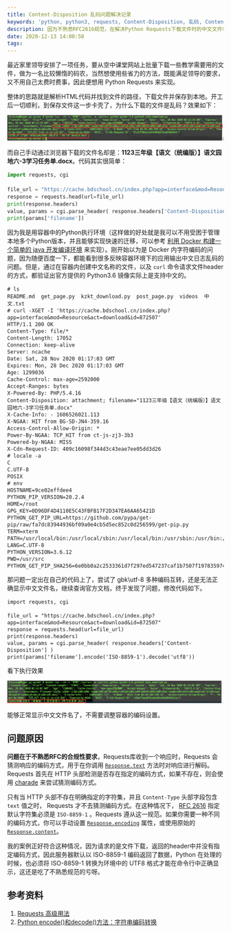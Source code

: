 ```yaml
---
title: Content-Disposition 乱码问题解决记录
keywords: 'python, python3, requests, Content-Disposition, 乱码, Content-Disposition Utf-8, Utf-8'
description: 因为不熟悉RFC2616规范，在解决Python Requests下载文件时的中文文件名问题遇到了一些波折。
date: 2020-12-13 14:00:58
tags:
---
```



最近家里领导安排了一项任务，要从空中课堂网站上批量下载一些教学需要用的文件，做为一名比较懒惰的码农，当然想使用些省力的方法，既能满足领导的要求，又不用自己太费时费事，因此便想用 Python Requests 来实现。

整体的思路就是解析HTML代码并找到文件的路径，下载文件并保存到本地。开工后一切顺利，到保存文件这一步卡壳了，为什么下载的文件是乱码？效果如下：

![image-20201213124624809](20201213-content-disposition-encoding/image-20201213124624809.png)

而自己手动通过浏览器下载的文件名却是：**1123三年级【语文（统编版）】语文园地六-3学习任务单.docx**。代码其实很简单：

```python
import requests, cgi

file_url = "https://cache.bdschool.cn/index.php?app=interface&mod=Resource&act=download&id=872507"
response = requests.head(url=file_url)
print(response.headers)
value, params = cgi.parse_header( response.headers['Content-Disposition'] )
print(params['filename'])
```

因为我是用容器中的Python执行环境（这样做的好处就是我可以不用受困于管理本地多个Python版本，并且能够实现快速的迁移，可以参考 [利用 Docker 构建一个简单的 java 开发编译环境](http://www.edulinks.cn/2020/11/12/20201111-build-java-devlopment-env-with-docker/) 来实现）。刚开始以为是 Docker 内字符编码的问题，因为随便百度一下，都能看到很多反映容器环境下的应用输出中文日志乱码的问题。但是，通过在容器内创建中文名称的文件，以及 `curl` 命令请求文件header的方式，都验证出官方提供的 Python3.6 镜像实际上是支持中文的。

```shell
# ls
README.md  get_page.py	kzkt_download.py  post_page.py	videos	中文.txt
# curl -XGET -I 'https://cache.bdschool.cn/index.php?app=interface&mod=Resource&act=download&id=872507'
HTTP/1.1 200 OK
Content-Type: file/*
Content-Length: 17052
Connection: keep-alive
Server: ncache
Date: Sat, 28 Nov 2020 01:17:03 GMT
Expires: Mon, 28 Dec 2020 01:17:03 GMT
Age: 1299036
Cache-Control: max-age=2592000
Accept-Ranges: bytes
X-Powered-By: PHP/5.4.16
Content-Disposition: attachment; filename="1123三年级【语文（统编版）】语文园地六-3学习任务单.docx"
X-Cache-Info: - 1606526021.113
X-NGAA: HIT from BG-SD-JN4-359.16
Access-Control-Allow-Origin: *
Power-By-NGAA: TCP_HIT from ct-js-zj3-3b3
Powered-by-NGAA: MISS
X-Cdn-Request-ID: 409c16098f344d3c43eae7ee05dd3d26
# locale -a
C
C.UTF-8
POSIX
# env
HOSTNAME=9ce02effdee4
PYTHON_PIP_VERSION=20.2.4
HOME=/root
GPG_KEY=0D96DF4D4110E5C43FBFB17F2D347EA6AA65421D
PYTHON_GET_PIP_URL=https://github.com/pypa/get-pip/raw/fa7dc83944936bf09a0e4cb5d5ec852c0d256599/get-pip.py
TERM=xterm
PATH=/usr/local/bin:/usr/local/sbin:/usr/local/bin:/usr/sbin:/usr/bin:/sbin:/bin
LANG=C.UTF-8
PYTHON_VERSION=3.6.12
PWD=/usr/src
PYTHON_GET_PIP_SHA256=6e0bb0a2c2533361d7f297ed547237caf1b7507f197835974c0dd7eba998c53c
```

那问题一定出在自己的代码上了，尝试了 gbk\utf-8 多种编码互转，还是无法正确显示中文文件名，继续查询官方文档，终于发现了问题，修改代码如下。

```python3
import requests, cgi

file_url = "https://cache.bdschool.cn/index.php?app=interface&mod=Resource&act=download&id=872507"
response = requests.head(url=file_url)
print(response.headers)
value, params = cgi.parse_header( response.headers['Content-Disposition'] )
print(params['filename'].encode('ISO-8859-1').decode('utf8'))
```

看下执行效果

![image-20201213125750606](20201213-content-disposition-encoding/image-20201213125750606.png)

能够正常显示中文文件名了，不需要调整容器的编码设置。

## 问题原因

**问题在于不熟悉RFC的合规性要求**，Requests库收到一个响应时，Requests 会猜测响应的编码方式，用于在你调用 [`Response.text`](https://requests.readthedocs.io/zh_CN/latest/api.html#requests.Response.text) 方法时对响应进行解码。Requests 首先在 HTTP 头部检测是否存在指定的编码方式，如果不存在，则会使用 [charade](http://pypi.python.org/pypi/charade) 来尝试猜测编码方式。

只有当 HTTP 头部不存在明确指定的字符集，并且 `Content-Type` 头部字段包含 `text` 值之时， Requests 才不去猜测编码方式。在这种情况下， [RFC 2616](http://www.w3.org/Protocols/rfc2616/rfc2616-sec3.html#sec3.7.1) 指定默认字符集必须是 `ISO-8859-1` 。Requests 遵从这一规范。如果你需要一种不同的编码方式，你可以手动设置 [`Response.encoding`](https://requests.readthedocs.io/zh_CN/latest/api.html#requests.Response.encoding) 属性，或使用原始的[`Response.content`](https://requests.readthedocs.io/zh_CN/latest/api.html#requests.Response.content)。

我的案例正好符合这种情况，因为请求的是文件下载，返回的header中并没有指定编码方式，因此服务器默认以 ISO-8859-1 编码返回了数据，Python 在处理的时候，也必须将 ISO-8859-1 转换为环境中的 UTF8 格式才能在命令行中正确显示，这还是吃了不熟悉规范的亏呀。

## 参考资料

1. [Requests 高级用法](https://requests.readthedocs.io/zh_CN/latest/user/advanced.html?highlight=encoding#id16)
2. [Python encode()和decode()方法：字符串编码转换](http://c.biancheng.net/view/4305.html)

